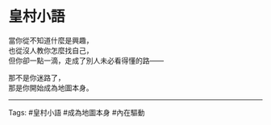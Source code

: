 # 皇村小語

當你從不知道什麼是興趣，  
也從沒人教你怎麼找自己，  
但你卻一點一滴，走成了別人未必看得懂的路——

那不是你迷路了，  
那是你開始成為地圖本身。

---

Tags: #皇村小語 #成為地圖本身 #內在驅動
